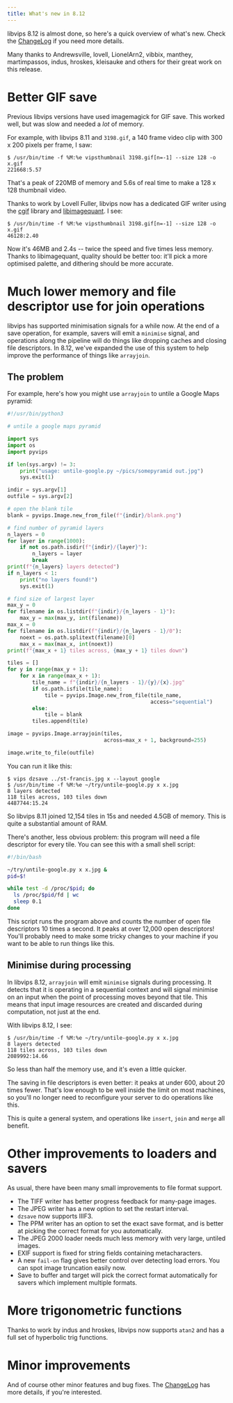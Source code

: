 ```yaml
---
title: What's new in 8.12
---
```


libvips 8.12 is almost done, so here's a quick overview of what's new. Check
the [ChangeLog](https://github.com/libvips/libvips/blob/master/ChangeLog)
if you need more details.

Many thanks to Andrewsville, lovell, LionelArn2, vibbix, manthey,
martimpassos, indus, hroskes, kleisauke and others for their great work on
this release.

# Better GIF save

Previous libvips versions have used imagemagick for GIF save. This worked
well, but was slow and needed a *lot* of memory. 

For example, with libvips 8.11 and `3198.gif`, a 140 frame video clip with
300 x 200 pixels per frame, I saw:

```
$ /usr/bin/time -f %M:%e vipsthumbnail 3198.gif[n=-1] --size 128 -o x.gif
221668:5.57
```

That's a peak of 220MB of memory and 5.6s of real time to make a 128 x 128
thumbnail video.

Thanks to work by Lovell Fuller, libvips now has a dedicated GIF
writer using the [cgif](https://github.com/dloebl/cgif) library and
[libimagequant](https://github.com/lovell/libimagequant). I see:

```
$ /usr/bin/time -f %M:%e vipsthumbnail 3198.gif[n=-1] --size 128 -o x.gif
46128:2.40
```

Now it's 46MB and 2.4s -- twice the speed and five times
less memory. Thanks to libimagequant, quality should be better too:
it'll pick a more optimised palette, and dithering should be more accurate.

# Much lower memory and file descriptor use for join operations

libvips has supported minimisation signals for a while now. At the end of
a save operation, for example, savers will emit a `minimise` signal,
and operations along the pipeline will do things like dropping caches and
closing file descriptors.  In 8.12, we've expanded the use of this system
to help improve the performance of things like `arrayjoin`.

## The problem

For example, here's how you might use `arrayjoin` to untile a Google Maps
pyramid:

```python
#!/usr/bin/python3

# untile a google maps pyramid

import sys
import os
import pyvips

if len(sys.argv) != 3:
    print("usage: untile-google.py ~/pics/somepyramid out.jpg")
    sys.exit(1)

indir = sys.argv[1]
outfile = sys.argv[2]

# open the blank tile
blank = pyvips.Image.new_from_file(f"{indir}/blank.png")

# find number of pyramid layers
n_layers = 0
for layer in range(1000):
    if not os.path.isdir(f"{indir}/{layer}"):
        n_layers = layer
        break
print(f"{n_layers} layers detected")
if n_layers < 1:
    print("no layers found!")
    sys.exit(1)

# find size of largest layer
max_y = 0
for filename in os.listdir(f"{indir}/{n_layers - 1}"):
    max_y = max(max_y, int(filename))
max_x = 0
for filename in os.listdir(f"{indir}/{n_layers - 1}/0"):
    noext = os.path.splitext(filename)[0]
    max_x = max(max_x, int(noext))
print(f"{max_x + 1} tiles across, {max_y + 1} tiles down")

tiles = []
for y in range(max_y + 1):
    for x in range(max_x + 1):
        tile_name = f"{indir}/{n_layers - 1}/{y}/{x}.jpg"
        if os.path.isfile(tile_name):
            tile = pyvips.Image.new_from_file(tile_name,
                                              access="sequential")
        else:
            tile = blank
        tiles.append(tile)

image = pyvips.Image.arrayjoin(tiles,
                               across=max_x + 1, background=255)

image.write_to_file(outfile)
```

You can run it like this:

```
$ vips dzsave ../st-francis.jpg x --layout google
$ /usr/bin/time -f %M:%e ~/try/untile-google.py x x.jpg
8 layers detected
118 tiles across, 103 tiles down
4487744:15.24
```

So libvips 8.11 joined 12,154 tiles in 15s and needed 4.5GB of memory. This
is quite a substantial amount of RAM.

There's another, less obvious problem: this program will need a file
descriptor for every tile. You can see this with a small shell script:

```sh
#!/bin/bash

~/try/untile-google.py x x.jpg &
pid=$!

while test -d /proc/$pid; do
  ls /proc/$pid/fd | wc
  sleep 0.1
done
```

This script runs the program above and counts the number of open file
descriptors 10 times a second. It peaks at over 12,000 open descriptors!
You'll probably need to make some tricky changes to your machine if you
want to be able to run things like this.

## Minimise during processing

In libvips 8.12, `arrayjoin` will emit `minimise` signals during
processing. It detects that it is operating in a sequential context and
will signal minimise on an input when the point of processing moves beyond
that tile. This means that input image resources are created and discarded
during computation, not just at the end.

With libvips 8.12, I see:

```
$ /usr/bin/time -f %M:%e ~/try/untile-google.py x x.jpg
8 layers detected
118 tiles across, 103 tiles down
2089992:14.66
```

So less than half the memory use, and it's even a little quicker. 

The saving in file descriptors is even better: it peaks at under 600, about 20
times fewer. That's low enough to be well inside the limit on most machines,
so you'll no longer need to reconfigure your server to do operations
like this.

This is quite a general system, and operations like `insert`, `join` and
`merge` all benefit.

# Other improvements to loaders and savers

As usual, there have been many small improvements to file format support.

- The TIFF writer has better progress feedback for many-page images.
- The JPEG writer has a new option to set the restart interval.
- `dzsave` now supports IIIF3.
- The PPM writer has an option to set the exact save format, and is better at
  picking the correct format for you automatically.
- The JPEG 2000 loader needs much less memory with very large, untiled images.
- EXIF support is fixed for string fields containing metacharacters.
- A new `fail-on` flag gives better control over detecting load errors. You
  can spot image truncation easily now.
- Save to buffer and target will pick the correct format automatically for 
  savers which implement multiple formats.

# More trigonometric functions

Thanks to work by indus and hroskes, libvips now supports `atan2` and has
a full set of hyperbolic trig functions.

# Minor improvements

And of course other minor features and bug fixes. The 
[ChangeLog](https://github.com/libvips/libvips/blob/master/ChangeLog)
has more details, if you're interested.

